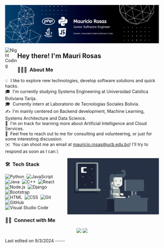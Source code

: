 <img src="/Portada Linkedin.png" width='1100' align="center"/>

<img alt="Night Coding" src="./assets/Hand%20Wave.gif" width='40' align="left"/><h2>Hey there! I'm Mauri Rosas</h2>

<!-- ## 👋 &nbsp;Hey there! I'm Aditya -->

### 👨🏻‍💻 &nbsp;About Me

💡 &nbsp;I like to explore new technologies, develop software solutions and quick hacks.\
🎓 &nbsp;I'm currently studying Systems Engineering at Universidad Católica Boliviana Tarija.\
🎓 &nbsp;Currently intern at Laboratorio de Tecnologías Sociales Bolivia.\
✍️ &nbsp;I'm mainly centered on Backend development, Machine Learning, Systems Architecture and Data Science.\
🌱 &nbsp;I'm on track for learning more about Artificial Intelligence and Cloud Services.\
💬 &nbsp;Feel free to reach out to me for consulting and volunteering, or just for some interesting discussion.\
✉️ &nbsp;You can shoot me an email at mauricio.rosas@ucb.edu.bo! I'll try to respond as soon as I can.\

<img alt="Night Coding" src="https://raw.githubusercontent.com/AVS1508/AVS1508/master/assets/Night-Coding.gif" align="right"/>

### 🛠 &nbsp;Tech Stack

![Python](https://img.shields.io/badge/-Python-05122A?style=flat&logo=python)&nbsp;
![JavaScript](https://img.shields.io/badge/-JavaScript-05122A?style=flat&logo=javascript)&nbsp;
![Java](https://img.shields.io/badge/-Java-05122A?style=flat&logo=Java&logoColor=FFA518)&nbsp;
![C++](https://img.shields.io/badge/-C++-05122A?style=flat&logo=C%2B%2B&logoColor=00599C)&nbsp;
![React](https://img.shields.io/badge/-React-05122A?style=flat&logo=react)&nbsp;
![Node.js](https://img.shields.io/badge/-Node.js-05122A?style=flat&logo=node.js)&nbsp;
![Django](https://img.shields.io/badge/-Django-05122A?style=flat&logo=django&logoColor=092E20)&nbsp;
![Bootstrap](https://img.shields.io/badge/-Bootstrap-05122A?style=flat&logo=bootstrap&logoColor=563D7C)\
![HTML](https://img.shields.io/badge/-HTML-05122A?style=flat&logo=HTML5)&nbsp;
![CSS](https://img.shields.io/badge/-CSS-05122A?style=flat&logo=CSS3&logoColor=1572B6)&nbsp;
![Git](https://img.shields.io/badge/-Git-05122A?style=flat&logo=git)&nbsp;
![GitHub](https://img.shields.io/badge/-GitHub-05122A?style=flat&logo=github)&nbsp;
![Visual Studio Code](https://img.shields.io/badge/-Visual%20Studio%20Code-05122A?style=flat&logo=visual-studio-code&logoColor=007ACC)&nbsp;

### 🤝🏻 &nbsp;Connect with Me

<p align="center">
<a href="https://linkedin.com/in/AVS1508"><img src="https://img.shields.io/badge/LinkedIn-blue"/></a>
<a href="mailto:mauricio.rosas@ucb.edu.bo"><img src="https://img.shields.io/badge/-mauricio.rosas@ucb.edu.bo-D14836?style=flat&logo=Gmail&logoColor=white"/></a>
</p>
Last edited on 9/3/2024
-----
